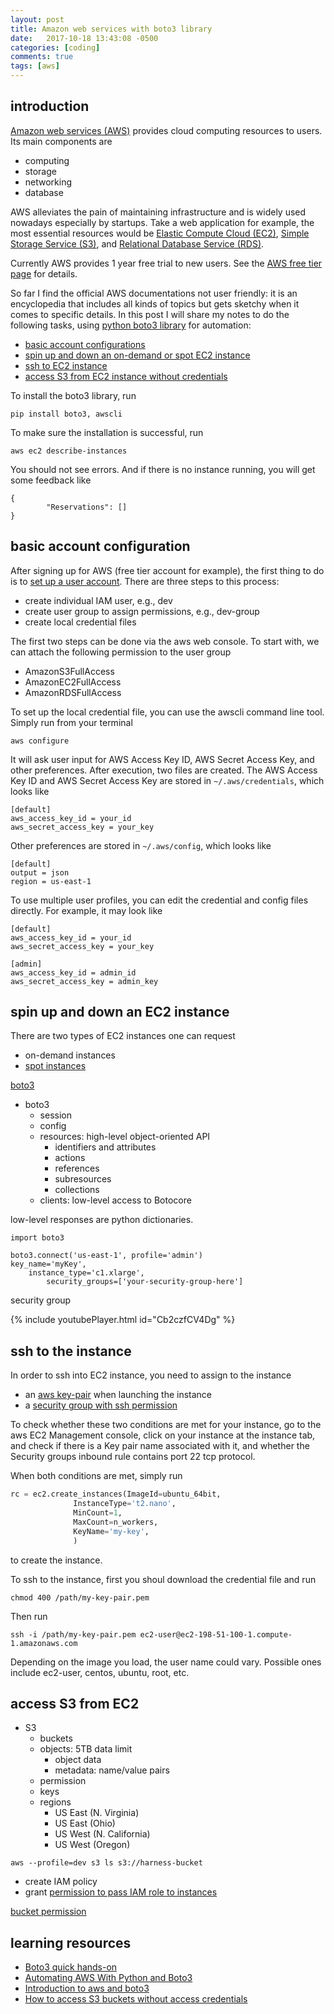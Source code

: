 ```yaml
---
layout: post
title: Amazon web services with boto3 library
date:   2017-10-18 13:43:08 -0500
categories: [coding]
comments: true
tags: [aws]
---
```


## introduction

[Amazon web services (AWS)](https://en.wikipedia.org/wiki/Amazon_Web_Services)
provides cloud computing resources to users.
Its main components are 

* computing
* storage
* networking
* database

AWS alleviates the pain of maintaining infrastructure and is widely used nowadays especially by startups.
Take a web application for example, the most essential resources would be [Elastic Compute Cloud (EC2)](http://docs.aws.amazon.com/AWSEC2/latest/UserGuide/concepts.html),
[Simple Storage Service (S3)](http://docs.aws.amazon.com/AmazonS3/latest/dev/Welcome.html),
and [Relational Database Service (RDS)](http://docs.aws.amazon.com/AmazonRDS/latest/UserGuide/Welcome.html).

Currently AWS provides 1 year free trial to new users. See the [AWS free tier page](https://aws.amazon.com/free/) for details.

So far I find the official AWS documentations not user friendly:
it is an encyclopedia that includes all kinds of topics but gets sketchy when it comes to specific details.
In this post I will share my notes to do the following tasks, using [python boto3 library](http://boto3.readthedocs.io/en/latest/) for automation:

* [basic account configurations](#config)
* [spin up and down an on-demand or spot EC2 instance](#instances)
* [ssh to EC2 instance](#ssh)
* [access S3 from EC2 instance without credentials](#s3)

To install the boto3 library, run 

```
pip install boto3, awscli
```

To make sure the installation is successful, run 

```
aws ec2 describe-instances
```

You should not see errors.
And if there is no instance running, you will get some feedback like

```
{
        "Reservations": []
}
```

## <a name='config'></a>basic account configuration

After signing up for AWS (free tier account for example),
the first thing to do is to [set up a user account](http://docs.aws.amazon.com/lambda/latest/dg/setting-up.html).
There are three steps to this process:

* create individual IAM user, e.g., dev
* create user group to assign permissions, e.g., dev-group
* create local credential files

The first two steps can be done via the aws web console.
To start with, we can attach the following permission to the user group

* AmazonS3FullAccess
* AmazonEC2FullAccess
* AmazonRDSFullAccess

To set up the local credential file, you can use the awscli command line tool.
Simply run from your terminal 

```
aws configure
```

It will ask user input for AWS Access Key ID, AWS Secret Access Key, and other preferences.
After execution, two files are created. The AWS Access Key ID and AWS Secret Access Key are stored in `~/.aws/credentials`, which looks like 

```
[default]
aws_access_key_id = your_id
aws_secret_access_key = your_key
```

Other preferences are stored in `~/.aws/config`, which looks like

```
[default]
output = json
region = us-east-1
```

To use multiple user profiles,
you can edit the credential and config files directly.
For example, it may look like 

```
[default]
aws_access_key_id = your_id
aws_secret_access_key = your_key

[admin]
aws_access_key_id = admin_id
aws_secret_access_key = admin_key
```

## <a name='instances'></a> spin up and down an EC2 instance

There are two types of EC2 instances one can request

* on-demand instances
* [spot instances](https://aws.amazon.com/ec2/spot/)


[boto3](https://boto3.readthedocs.io/en/latest/)

* boto3
    * session
    * config
    * resources: high-level object-oriented API
        * identifiers and attributes
        * actions
        * references
        * subresources
        * collections
    * clients: low-level access to Botocore

low-level responses are python dictionaries. 

```
import boto3

boto3.connect('us-east-1', profile='admin')
key_name='myKey',
    instance_type='c1.xlarge',
        security_groups=['your-security-group-here']
```

security group


{% include youtubePlayer.html id="Cb2czfCV4Dg" %}

## <a name='ssh'></a>ssh to the instance

In order to ssh into EC2 instance, you need to assign to the instance

* an [aws key-pair](http://docs.aws.amazon.com/AWSEC2/latest/UserGuide/ec2-key-pairs.html) when launching the instance
* a [security group with ssh permission](http://docs.aws.amazon.com/AWSEC2/latest/UserGuide/authorizing-access-to-an-instance.html)

To check whether these two conditions are met for your instance,
go to the aws EC2 Management console, click on your instance at the instance tab, and check if there is a Key pair name associated with it,
and whether the Security groups inbound rule contains port 22 tcp protocol.

When both conditions are met, simply run

```python
rc = ec2.create_instances(ImageId=ubuntu_64bit,                            
			  InstanceType='t2.nano',                          
			  MinCount=1,                                      
			  MaxCount=n_workers,                              
			  KeyName='my-key',                               
			  )  
```

to create the instance.

To ssh to the instance, first you shoul download the credential file and run

```
chmod 400 /path/my-key-pair.pem
```

Then run

```
ssh -i /path/my-key-pair.pem ec2-user@ec2-198-51-100-1.compute-1.amazonaws.com
```

Depending on the image you load, the user name could vary.
Possible ones include ec2-user, centos, ubuntu, root, etc.

## <a name='s3'></a> access S3 from EC2

* S3
    * buckets
    * objects: 5TB data limit
        * object data
        * metadata: name/value pairs
    * permission
    * keys
    * regions
        * US East (N. Virginia)
        * US East (Ohio)
        * US West (N. California)
        * US West (Oregon)

```
aws --profile=dev s3 ls s3://harness-bucket
```

* create IAM policy
* grant [permission to pass IAM role to instances](http://docs.aws.amazon.com/AWSEC2/latest/UserGuide/iam-roles-for-amazon-ec2.html#permission-to-pass-iam-roles)

[bucket permission](http://docs.aws.amazon.com/AmazonS3/latest/user-guide/set-bucket-permissions.html)


## learning resources

* [Boto3 quick hands-on](https://gist.github.com/iMilnb/0ff71b44026cfd7894f8)
* [Automating AWS With Python and Boto3](https://linuxacademy.com/howtoguides/posts/show/topic/14209-automating-aws-with-python-and-boto3)
* [Introduction to aws and boto3](http://2017.compciv.org/guide/topics/aws/intro-to-aws-boto3.html)
* [How to access S3 buckets without access credentials](http://parthicloud.com/how-to-access-s3-bucket-from-application-on-amazon-ec2-without-access-credentials/)
